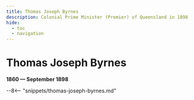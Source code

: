 ```yaml
---
title: Thomas Joseph Byrnes
description: Colonial Prime Minister (Premier) of Queensland in 1898
hide:
  - toc
  - navigation 
---
```


# Thomas Joseph Byrnes

**1860 — September 1898**

--8<-- "snippets/thomas-joseph-byrnes.md"
